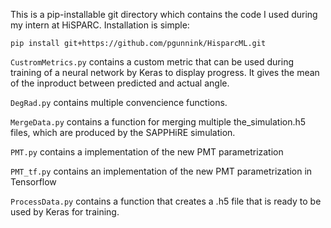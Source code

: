 This is a pip-installable git directory which contains the code I used during my intern at HiSPARC. Installation is simple:

```
pip install git+https://github.com/pgunnink/HisparcML.git
```

`CustromMetrics.py` contains a custom metric that can be used during training of a neural network by Keras to display progress. It gives the mean of the inproduct between predicted and actual angle.

`DegRad.py` contains multiple convencience functions.

`MergeData.py` contains a function for merging multiple the_simulation.h5 files, which are produced by the SAPPHiRE simulation.

`PMT.py` contains a implementation of the new PMT parametrization

`PMT_tf.py` contains an implementation of the new PMT parametrization in Tensorflow

`ProcessData.py` contains a function that creates a .h5 file that is ready to be used by Keras for training.



